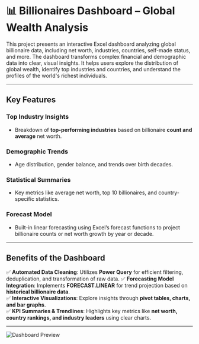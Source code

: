 # 📊 Billionaires Dashboard – Global Wealth Analysis

This project presents an interactive Excel dashboard analyzing global billionaire data, including net worth, industries, countries, self-made status, and more. The dashboard transforms complex financial and demographic data into clear, visual insights. It helps users explore the distribution of global wealth, identify top industries and countries, and understand the profiles of the world's richest individuals.

---

## Key Features  

### **Top Industry Insights**  
- Breakdown of **top-performing industries** based on billionaire **count and average** net worth.

### **Demographic Trends**  
- Age distribution, gender balance, and trends over birth decades.

### **Statistical Summaries**  
- Key metrics like average net worth, top 10 billionaires, and country-specific statistics.

### **Forecast Model**  
- Built-in linear forecasting using Excel’s forecast functions to project billionaire counts or net worth growth by year or decade.

---

## Benefits of the Dashboard  

✅ **Automated Data Cleaning**: Utilizes **Power Query** for efficient filtering, deduplication, and transformation of raw data.
✅ **Forecasting Model Integration**: Implements **FORECAST.LINEAR** for trend projection based on **historical billionaire data**.  
✅ **Interactive Visualizations**: Explore insights through **pivot tables, charts, and bar graphs**.  
✅ **KPI Summaries & Trendlines**: Highlights key metrics like **net worth, country rankings, and industry leaders** using clear charts.

---

![Dashboard Preview](Billionares-Statistics-Analysis/dashboard1.png)
